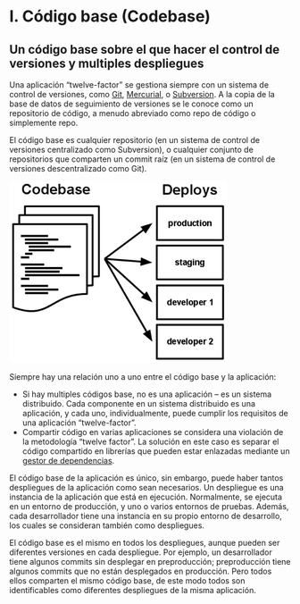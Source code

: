 # I. Código base (Codebase)

## Un código base sobre el que hacer el control de versiones y multiples despliegues

Una aplicación “twelve-factor” se gestiona siempre con un sistema de control de versiones, como [Git](http://git-scm.com/), [Mercurial](https://www.mercurial-scm.org/), o [Subversion](http://subversion.apache.org/). A la copia de la base de datos de seguimiento de versiones se le conoce como un repositorio de código, a menudo abreviado como repo de código o simplemente repo.

El código base es cualquier repositorio (en un sistema de control de versiones centralizado como Subversion), o cualquier conjunto de repositorios que comparten un commit raíz (en un sistema de control de versiones descentralizado como Git).

![El código base se usa en muchos despliegues](images/codebase-deploys.png)

Siempre hay una relación uno a uno entre el código base y la aplicación:

- Si hay multiples códigos base, no es una aplicación – es un sistema distribuido. Cada componente en un sistema distribuido es una aplicación, y cada uno, individualmente, puede cumplir los requisitos de una aplicación “twelve-factor”.
- Compartir código en varias aplicaciones se considera una violación de la metodología “twelve factor”. La solución en este caso es separar el código compartido en librerías que pueden estar enlazadas mediante un [gestor de dependencias](02-dependencias.md).

El código base de la aplicación es único, sin embargo, puede haber tantos despliegues de la aplicación como sean necesarios. Un despliegue es una instancia de la aplicación que está en ejecución. Normalmente, se ejecuta en un entorno de producción, y uno o varios entornos de pruebas. Además, cada desarrollador tiene una instancia en su propio entorno de desarrollo, los cuales se consideran también como despliegues.

El código base es el mismo en todos los despliegues, aunque pueden ser diferentes versiones en cada despliegue. Por ejemplo, un desarrollador tiene algunos commits sin desplegar en preproducción; preproducción tiene algunos commits que no están desplegados en producción. Pero todos ellos comparten el mismo código base, de este modo todos son identificables como diferentes despliegues de la misma aplicación.
